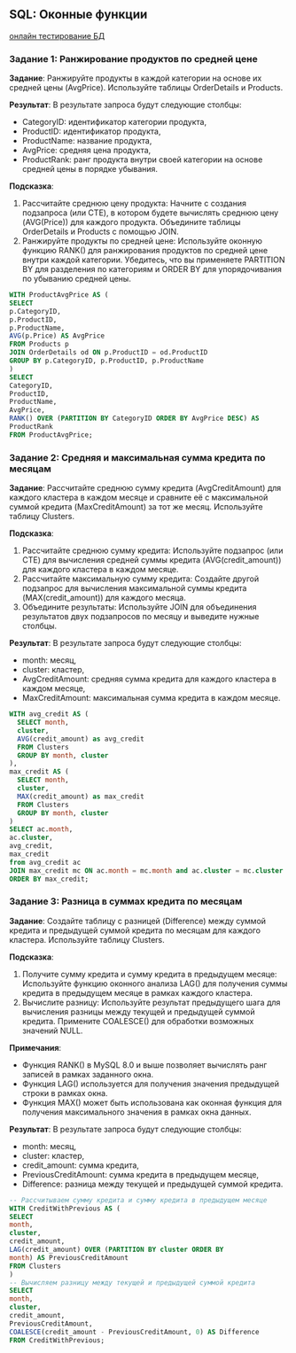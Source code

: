 ## SQL: Оконные функции

[онлайн тестирование БД](https://sqliteonline.com/)

### Задание 1: Ранжирование продуктов по средней цене

**Задание**: Ранжируйте продукты в каждой категории на основе их средней цены (AvgPrice). Используйте таблицы OrderDetails и Products.

**Результат**: В результате запроса будут следующие столбцы:
- CategoryID: идентификатор категории продукта,
- ProductID: идентификатор продукта,
- ProductName: название продукта,
- AvgPrice: средняя цена продукта,
- ProductRank: ранг продукта внутри своей категории на основе средней цены в порядке убывания.

**Подсказка**:
1. Рассчитайте среднюю цену продукта: Начните с создания подзапроса (или CTE), в котором будете вычислять среднюю цену (AVG(Price)) для каждого продукта. Объедините таблицы OrderDetails и Products с помощью JOIN.
2. Ранжируйте продукты по средней цене: Используйте оконную функцию RANK() для ранжирования продуктов по средней цене внутри каждой категории. Убедитесь, что вы применяете PARTITION BY для разделения по категориям и ORDER BY для упорядочивания по убыванию средней цены.

```sql
WITH ProductAvgPrice AS (
SELECT
p.CategoryID,
p.ProductID,
p.ProductName,
AVG(p.Price) AS AvgPrice
FROM Products p
JOIN OrderDetails od ON p.ProductID = od.ProductID
GROUP BY p.CategoryID, p.ProductID, p.ProductName
)
SELECT
CategoryID,
ProductID,
ProductName,
AvgPrice,
RANK() OVER (PARTITION BY CategoryID ORDER BY AvgPrice DESC) AS
ProductRank
FROM ProductAvgPrice;
```

### Задание 2: Средняя и максимальная сумма кредита по месяцам

**Задание**: Рассчитайте среднюю сумму кредита (AvgCreditAmount) для каждого кластера в каждом месяце и сравните её с максимальной суммой кредита (MaxCreditAmount) за тот же месяц. Используйте таблицу Clusters.

**Подсказка**:
1. Рассчитайте среднюю сумму кредита: Используйте подзапрос (или CTE) для вычисления средней суммы кредита (AVG(credit_amount)) для каждого кластера в каждом месяце.
2. Рассчитайте максимальную сумму кредита: Создайте другой подзапрос для вычисления максимальной суммы кредита (MAX(credit_amount)) для каждого месяца.
3. Объедините результаты: Используйте JOIN для объединения результатов двух подзапросов по месяцу и выведите нужные столбцы.

**Результат**: В результате запроса будут следующие столбцы:
- month: месяц,
- cluster: кластер,
- AvgCreditAmount: средняя сумма кредита для каждого кластера в каждом месяце,
- MaxCreditAmount: максимальная сумма кредита в каждом месяце.

```sql
WITH avg_credit AS (
  SELECT month,
  cluster,
  AVG(credit_amount) as avg_credit
  FROM Clusters
  GROUP BY month, cluster
),
max_credit AS (
  SELECT month,
  cluster,
  MAX(credit_amount) as max_credit
  FROM Clusters
  GROUP BY month, cluster
)
SELECT ac.month, 
ac.cluster, 
avg_credit, 
max_credit 
from avg_credit ac
JOIN max_credit mc ON ac.month = mc.month and ac.cluster = mc.cluster
ORDER BY max_credit;
```

### Задание 3: Разница в суммах кредита по месяцам

**Задание**: Создайте таблицу с разницей (Difference) между суммой кредита и предыдущей суммой кредита по месяцам для каждого кластера. Используйте таблицу Clusters.

**Подсказка**:
1. Получите сумму кредита и сумму кредита в предыдущем месяце: Используйте функцию оконного анализа LAG() для получения суммы кредита в предыдущем месяце в рамках каждого кластера.
2. Вычислите разницу: Используйте результат предыдущего шага для вычисления разницы между текущей и предыдущей суммой кредита. Примените COALESCE() для обработки возможных значений NULL.

**Примечания**:
- Функция RANK() в MySQL 8.0 и выше позволяет вычислять ранг записей в рамках заданного окна.
- Функция LAG() используется для получения значения предыдущей строки в рамках окна.
- Функция MAX() может быть использована как оконная функция для получения максимального значения в рамках окна данных.

**Результат**: В результате запроса будут следующие столбцы:
- month: месяц,
- cluster: кластер,
- credit_amount: сумма кредита,
- PreviousCreditAmount: сумма кредита в предыдущем месяце,
- Difference: разница между текущей и предыдущей суммой кредита.

```sql
-- Рассчитываем сумму кредита и сумму кредита в предыдущем месяце
WITH CreditWithPrevious AS (
SELECT
month,
cluster,
credit_amount,
LAG(credit_amount) OVER (PARTITION BY cluster ORDER BY
month) AS PreviousCreditAmount
FROM Clusters
)
-- Вычисляем разницу между текущей и предыдущей суммой кредита
SELECT
month,
cluster,
credit_amount,
PreviousCreditAmount,
COALESCE(credit_amount - PreviousCreditAmount, 0) AS Difference
FROM CreditWithPrevious;
```